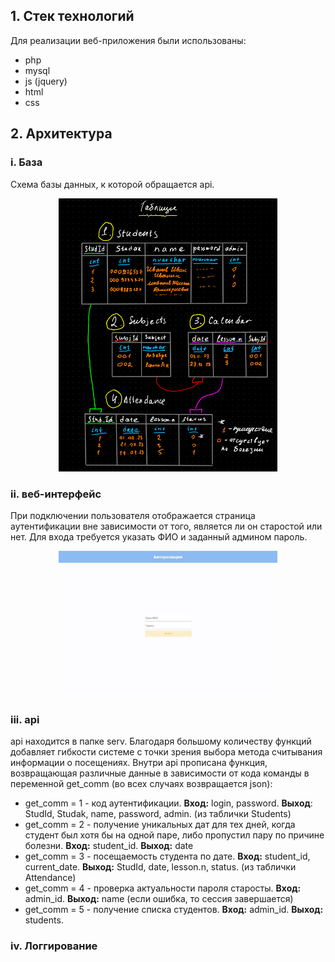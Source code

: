 ## 1. Стек технологий

Для реализации веб-приложения были использованы: 
- php 
- mysql
- js (jquery)
- html 
- css

## 2. Архитектура

### i. База

Схема базы данных, к которой обращается api.

<p align="center">
  <img src="pic/Screenshot from 2023-05-27 03-16-06.png" width="350" title="no pictures?">
</p>

### ii. веб-интерфейс

При подключении пользователя отображается страница аутентификации вне зависимости от того, является ли он старостой или нет. Для входа требуется указать ФИО и заданный админом пароль.

<p align="center">
  <img src="pic/Screenshot from 2023-05-27 03-32-26.png" width="350" title="no pictures?">
</p>

### iii. api

api находится в папке serv. Благодаря большому количеству функций добавляет гибкости системе с точки зрения выбора метода считывания информации о посещениях. Внутри api прописана функция, возвращающая различные данные в зависимости от кода команды в переменной get_comm (во всех случаях возвращается json): 

- get_comm = 1 - код аутентификации. **Вход:** login, password. **Выход**: StudId, Studak, name, password, admin. (из таблички Students)
- get_comm = 2 - получение уникальных дат для тех дней, когда студент был хотя бы на одной паре, либо пропустил пару по причине болезни. **Вход:** student_id. **Выход:** date
- get_comm = 3 - посещаемость студента по дате. **Вход:** student_id, current_date. **Выход:** StudId, date, lesson.n, status. (из таблички Attendance)
- get_comm = 4 - проверка актуальности пароля старосты. **Вход:** admin_id. **Выход:** name (если ошибка, то сессия завершается)
- get_comm = 5 - получение списка студентов. **Вход:** admin_id. **Выход:** students.

### iv. Логгирование

